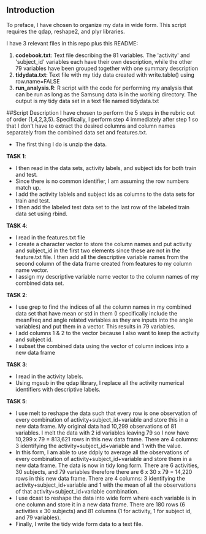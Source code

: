 ## Introduction
To preface, I have chosen to organize my data in wide form. This script requires the qdap, reshape2, and plyr libraries.

I have 3 relevant files in this repo plus this README:
<ol>
<li><b>codebook.txt</b>: Text file describing the 81 variables. The 'activity' and 'subject_id' variables each have their own description, while the other 79 variables have been grouped together with one summary description </li>
<li><b>tidydata.txt</b>: Text file with my tidy data created with write.table() using row.name=FALSE</li>
<li><b>run_analysis.R</b>: R script with the code for performing my analysis that can be run as long as the Samsung data is in the working directory. The output is my tidy data set in a text file named tidydata.txt</li>
</ol>

##Script Description
I have chosen to perform the 5 steps in the rubric out of order (1,4,2,3,5). Specifically, I perform step 4 immediately after step 1 so that I don't have to extract the desired columns and column names separately from the combined data set and features.txt.

* The first thing I do is unzip the data.

<b>TASK 1</b>:
* I then read in the data sets, activity labels, and subject ids for both train and test. 
* Since there is no common identifier, I am assuming the row numbers match up.
* I add the activity lablels and subject ids as columns to the data sets for train and test.
* I then add the labeled test data set to the last row of the labeled train data set using rbind.

<b>TASK 4</b>:
* I read in the features.txt file
* I create a character vector to store the column names and put activity and subject_id in the first two elements since these are not in the feature.txt file. I then add all the descriptive variable names from the second column of the data frame created from features to my column name vector.
* I assign my descriptive variable name vector to the column names of my combined data set.

<b>TASK 2</b>:
* I use grep to find the indices of all the column names in my combined data set that have mean or std in them (I specifically include the meanFreq and angle related variables as they are inputs into the angle variables) and put them in a vector. This results in 79 variables.
* I add columns 1 & 2 to the vector because I also want to keep the activity and subject id.
* I subset the combined data using the vector of column indices into a new data frame

<b>TASK 3</b>:
* I read in the activity labels.
* Using mgsub in the qdap library, I replace all the activity numerical identifiers with descriptive labels.

<b>TASK 5</b>:
* I use melt to reshape the data such that every row is one observation of every combination of activity+subject_id+variable and store this in a new data frame. My original data had 10,299 observations of 81 variables. I melt the data with 2 id variables leaving 79 so I now have 10,299 x 79 = 813,621 rows in this new data frame. There are 4 columns: 3 identifying the activity+subject_id+variable and 1 with the value.
* In this form, I am able to use ddply to average all the observations of every combination of activity+subject_id+variable and store them in a new data frame. The data is now in tidy long form. There are 6 activities, 30 subjects, and 79 variables therefore there are 6 x 30 x 79 = 14,220 rows in this new data frame. There are 4 columns: 3 identifying the activity+subject_id+variable and 1 with the mean of all the observations of that activity+subject_id+variable combination.
* I use dcast to reshape the data into wide form where each variable is in one column and store it in a new data frame. There are 180 rows (6 activities x 30 subjects) and 81 columns (1 for activity, 1 for subject id, and 79 variables).
* Finally, I write the tidy wide form data to a text file.
